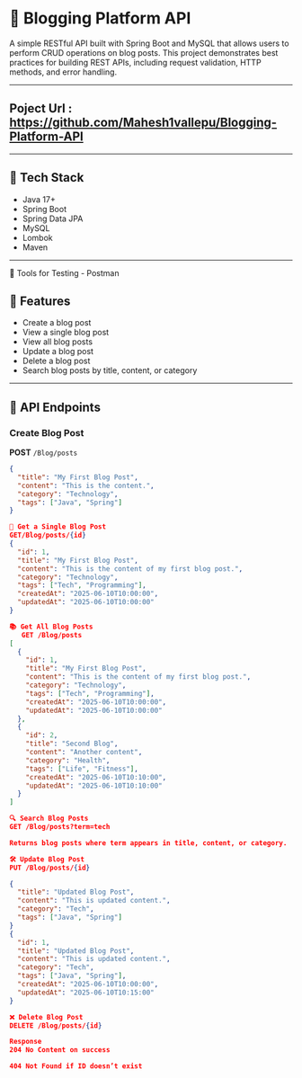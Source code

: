 


# 📝 Blogging Platform API

A simple RESTful API built with Spring Boot and MySQL that allows users to perform CRUD operations on blog posts. This project demonstrates best practices for building REST APIs, including request validation, HTTP methods, and error handling.

---

## Poject Url : https://github.com/Mahesh1vallepu/Blogging-Platform-API

---
## 🔧 Tech Stack

- Java 17+
- Spring Boot
- Spring Data JPA
- MySQL
- Lombok
- Maven

---

🧪 Tools for Testing
    - Postman

## 📌 Features

- Create a blog post
- View a single blog post
- View all blog posts
- Update a blog post
- Delete a blog post
- Search blog posts by title, content, or category

---

## 🧠 API Endpoints

### Create Blog Post
**POST** `/Blog/posts`

```json
{
  "title": "My First Blog Post",
  "content": "This is the content.",
  "category": "Technology",
  "tags": ["Java", "Spring"]
}

📝 Get a Single Blog Post
GET/Blog/posts/{id}
{
  "id": 1,
  "title": "My First Blog Post",
  "content": "This is the content of my first blog post.",
  "category": "Technology",
  "tags": ["Tech", "Programming"],
  "createdAt": "2025-06-10T10:00:00",
  "updatedAt": "2025-06-10T10:00:00"
}

📚 Get All Blog Posts
   GET /Blog/posts
[
  {
    "id": 1,
    "title": "My First Blog Post",
    "content": "This is the content of my first blog post.",
    "category": "Technology",
    "tags": ["Tech", "Programming"],
    "createdAt": "2025-06-10T10:00:00",
    "updatedAt": "2025-06-10T10:00:00"
  },
  {
    "id": 2,
    "title": "Second Blog",
    "content": "Another content",
    "category": "Health",
    "tags": ["Life", "Fitness"],
    "createdAt": "2025-06-10T10:10:00",
    "updatedAt": "2025-06-10T10:10:00"
  }
]

🔍 Search Blog Posts
GET /Blog/posts?term=tech

Returns blog posts where term appears in title, content, or category.

🛠️ Update Blog Post
PUT /Blog/posts/{id}

{
  "title": "Updated Blog Post",
  "content": "This is updated content.",
  "category": "Tech",
  "tags": ["Java", "Spring"]
}
{
  "id": 1,
  "title": "Updated Blog Post",
  "content": "This is updated content.",
  "category": "Tech",
  "tags": ["Java", "Spring"],
  "createdAt": "2025-06-10T10:00:00",
  "updatedAt": "2025-06-10T10:15:00"
}

❌ Delete Blog Post
DELETE /Blog/posts/{id}

Response
204 No Content on success

404 Not Found if ID doesn’t exist
